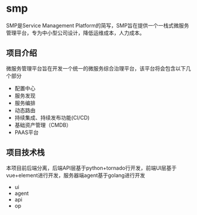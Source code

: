 # smp

SMP是Service Management Platform的简写，SMP旨在提供一个一栈式微服务管理平台，专为中小型公司设计，降低运维成本，人力成本。

## 项目介绍

微服务管理平台旨在开发一个统一的微服务综合治理平台，该平台将会包含以下几个部分

* 配置中心
* 服务发现
* 服务编排
* 动态路由
* 持续集成、持续发布功能(CI/CD)
* 基础资产管理（CMDB）
* PAAS平台

## 项目技术栈

本项目前后端分离，后端API层基于python+tornado行开发，前端UI层基于vue+element进行开发，服务器端agent基于golang进行开发

* ui
* agent
* api
* op
